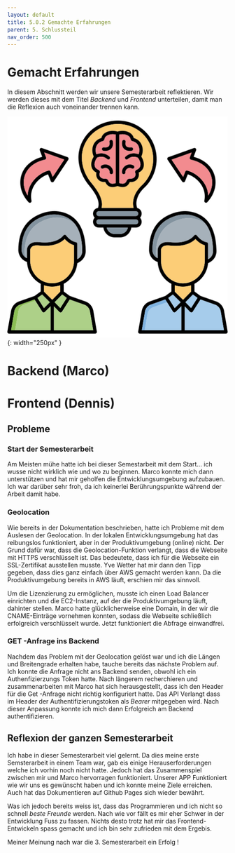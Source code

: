 ```yaml
---
layout: default
title: 5.0.2 Gemachte Erfahrungen
parent: 5. Schlussteil
nav_order: 500
---
```


# Gemacht Erfahrungen

In diesem Abschnitt werden wir unsere Semesterarbeit reflektieren. Wir werden dieses mit dem Titel *Backend* und *Frontend* unterteilen, damit man die Reflexion auch voneinander trennen kann.

![Finish](../ressources/icons/exchange.png){: width="250px" }



# Backend (Marco)




# Frontend (Dennis)

## Probleme

### Start der Semesterarbeit

Am Meisten mühe hatte ich bei dieser Semestarbeit mit dem Start... ich wusse nicht wirklich wie und wo zu beginnen. Marco konnte mich dann unterstützen und hat mir geholfen die Entwicklungsumgebung aufzubauen. Ich war darüber sehr froh, da ich keinerlei Berührungspunkte während der Arbeit damit habe.

### Geolocation

Wie bereits in der Dokumentation beschrieben, hatte ich Probleme mit dem Auslesen der Geolocation. In der lokalen Entwicklungsumgebung hat das reibungslos funktioniert, aber in der Produktivumgebung (online) nicht. Der Grund dafür war, dass die Geolocation-Funktion verlangt, dass die Webseite mit HTTPS verschlüsselt ist. Das bedeutete, dass ich für die Webseite ein SSL-Zertifikat ausstellen musste. Yve Wetter hat mir dann den Tipp gegeben, dass dies ganz einfach über AWS gemacht werden kann. Da die Produktivumgebung bereits in AWS läuft, erschien mir das sinnvoll.

Um die Lizenzierung zu ermöglichen, musste ich einen Load Balancer einrichten und die EC2-Instanz, auf der die Produktivumgebung läuft, dahinter stellen. Marco hatte glücklicherweise eine Domain, in der wir die CNAME-Einträge vornehmen konnten, sodass die Webseite schließlich erfolgreich verschlüsselt wurde. Jetzt funktioniert die Abfrage einwandfrei.

### GET -Anfrage ins Backend

Nachdem das Problem mit der Geolocation gelöst war und ich die Längen und Breitengrade erhalten habe, tauche bereits das nächste Problem auf. Ich konnte die Anfrage nicht ans Backend senden, obwohl ich ein Authenfizierzungs Token hatte. Nach längerem recherchieren und zusammenarbeiten mit Marco hat sich herausgestellt, dass ich den Header für die Get -Anfrage nicht richtig konfiguriert hatte. Das API Verlangt dass im Header der Authentifizierungstoken als *Bearer* mitgegeben wird. Nach dieser Anpassung konnte ich mich dann Erfolgreich am Backend authentifizieren. 

## Reflexion der ganzen Semesterarbeit

Ich habe in dieser Semesterarbeit viel gelernt. Da dies meine erste Semsterarbeit in einem Team war, gab eis einige Herauserforderungen welche ich vorhin noch nicht hatte. Jedoch hat das Zusammenspiel zwischen mir und Marco hervorragen funktioniert. Unserer APP Funktioniert wie wir uns es gewünscht haben und ich konnte meine Ziele erreichen. Auch hat das Dokumentieren auf Github Pages sich wieder bewährt.

Was ich jedoch bereits weiss ist, dass das Programmieren und ich nicht so schnell *beste Freunde* werden. Nach wie vor fällt es mir eher Schwer in der Entwicklung Fuss zu fassen. Nichts desto trotz hat mir das Frontend-Entwickeln spass gemacht und ich bin sehr zufrieden mit dem Ergebis.

Meiner Meinung nach war die 3. Semesterarbeit ein Erfolg ! 